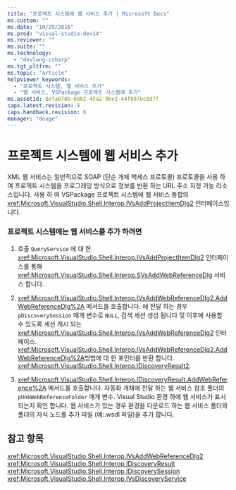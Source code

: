 ```yaml
---
title: "프로젝트 시스템에 웹 서비스 추가 | Microsoft Docs"
ms.custom: ""
ms.date: "10/29/2016"
ms.prod: "visual-studio-dev14"
ms.reviewer: ""
ms.suite: ""
ms.technology: 
  - "devlang-csharp"
ms.tgt_pltfrm: ""
ms.topic: "article"
helpviewer_keywords: 
  - "프로젝트 시스템, 웹 서비스 추가"
  - "웹 서비스, VSPackage 프로젝트 시스템에 추가"
ms.assetid: 8efa078b-68b2-45a2-9be2-44f807bc0d7f
caps.latest.revision: 8
caps.handback.revision: 8
manager: "douge"
---
```

# 프로젝트 시스템에 웹 서비스 추가
XML 웹 서비스는 일반적으로 SOAP \(단순 개체 액세스 프로토콜\) 프로토콜을 사용 하 여 프로젝트 시스템을 프로그래밍 방식으로 정보를 반환 하는 URL 주소 지정 가능 리소스입니다.  사용 하 여 VSPackage 프로젝트 시스템에 웹 서비스 통합의 <xref:Microsoft.VisualStudio.Shell.Interop.IVsAddProjectItemDlg2> 인터페이스입니다.  
  
### 프로젝트 시스템에는 웹 서비스를 추가 하려면  
  
1.  호출 `QueryService` 에 대 한 <xref:Microsoft.VisualStudio.Shell.Interop.IVsAddProjectItemDlg2> 인터페이스를 통해 <xref:Microsoft.VisualStudio.Shell.Interop.SVsAddWebReferenceDlg> 서비스 합니다.  
  
2.  <xref:Microsoft.VisualStudio.Shell.Interop.IVsAddWebReferenceDlg2.AddWebReferenceDlg%2A> 메서드를 호출합니다.  에 전달 하는 경우 `pDiscoverySession` 매개 변수로 `NULL`, 검색 세션 생성 됩니다 및 이후에 사용할 수 있도록 세션 캐시 되는 <xref:Microsoft.VisualStudio.Shell.Interop.IVsAddWebReferenceDlg2> 인터페이스.  <xref:Microsoft.VisualStudio.Shell.Interop.IVsAddWebReferenceDlg2.AddWebReferenceDlg%2A>방법에 대 한 포인터를 반환 합니다. <xref:Microsoft.VisualStudio.Shell.Interop.IDiscoveryResult2>.  
  
3.  <xref:Microsoft.VisualStudio.Shell.Interop.IDiscoveryResult.AddWebReference%2A> 메서드를 호출합니다.  자동화 개체에 전달 하는 웹 서비스 참조 폴더의 `pUnkWebReferenceFolder` 매개 변수.  Visual Studio 환경 하에 웹 서비스가 표시 되는지 확인 합니다.  웹 서비스가 있는 경우 환경을 다운로드 하는 웹 서비스 폴더와 폴더의 자식 노드를 추가 파일 \(예:.wsdl 파일\)을 추가 합니다.  
  
## 참고 항목  
 <xref:Microsoft.VisualStudio.Shell.Interop.IVsAddWebReferenceDlg2>   
 <xref:Microsoft.VisualStudio.Shell.Interop.IDiscoveryResult>   
 <xref:Microsoft.VisualStudio.Shell.Interop.IDiscoverySession>   
 <xref:Microsoft.VisualStudio.Shell.Interop.IVsDiscoveryService>